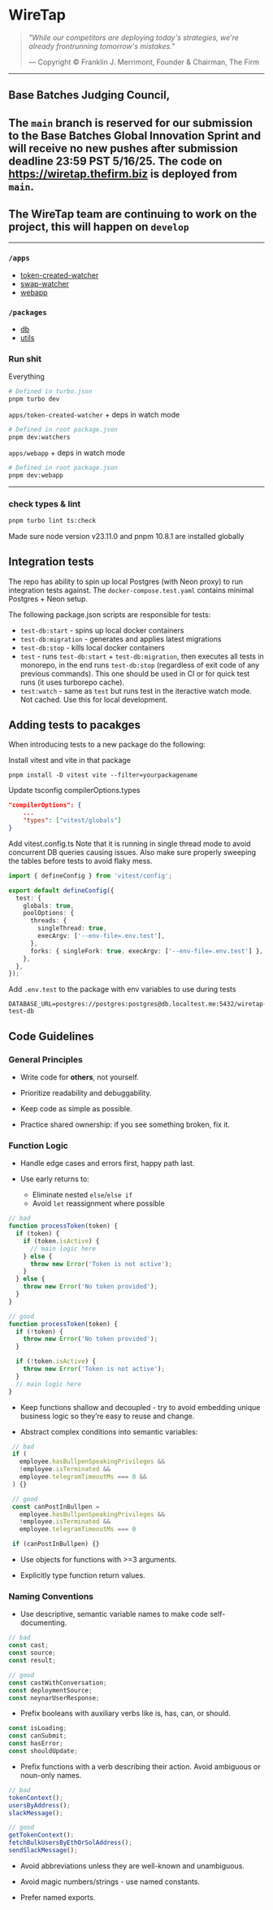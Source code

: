 # WireTap

> _"While our competitors are deploying today's strategies, we're already
> frontrunning tomorrow's mistakes."_
>
> — Copyright © Franklin J. Merrimont, Founder & Chairman, The Firm

---

## Base Batches Judging Council,

## The `main` branch is reserved for our submission to the Base Batches Global Innovation Sprint and will receive no new pushes after submission deadline 23:59 PST 5/16/25. The code on https://wiretap.thefirm.biz is deployed from `main`.

## The WireTap team are continuing to work on the project, this will happen on `develop`

---

### `/apps`

- [token-created-watcher](apps/token-created-watcher/README.md)
- [swap-watcher](apps/swap-watcher/README.md)
- [webapp](apps/webapp/README.md)

### `/packages`

- [db](packages/db/README.md)
- [utils](packages/utils/README.md)

### Run shit

Everything

```bash
# Defined in turbo.json
pnpm turbo dev
```

`apps/token-created-watcher` + deps in watch mode

```bash
# Defined in root package.json
pnpm dev:watchers
```

`apps/webapp` + deps in watch mode

```bash
# Defined in root package.json
pnpm dev:webapp
```

---

### check types & lint

```bash
pnpm turbo lint ts:check
```

Made sure node version v23.11.0 and pnpm 10.8.1 are installed globally

## Integration tests

The repo has ability to spin up local Postgres (with Neon proxy) to run integration tests against.
The `docker-compose.test.yaml` contains minimal Postgres + Neon setup.

The following package.json scripts are responsible for tests:

- `test-db:start` - spins up local docker containers
- `test-db:migration` - generates and applies latest migrations
- `test-db:stop` - kills local docker containers
- `test` - runs `test-db:start` + `test-db:migration`, then executes all tests in monorepo, in the end runs `test-db:stop` (regardless of exit code of any previous commands). This one should be used in CI or for quick test runs (it uses turborepo cache).
- `test:watch` - same as `test` but runs test in the iteractive watch mode. Not cached. Use this for local development.

## Adding tests to pacakges

When introducing tests to a new package do the following:

Install vitest and vite in that package

```
pnpm install -D vitest vite --filter=yourpackagename
```

Update tsconfig compilerOptions.types

```json
"compilerOptions": {
    ...
    "types": ["vitest/globals"]
}
```

Add vitest.config.ts
Note that it is running in single thread mode to avoid concurrent DB queries causing issues.
Also make sure properly sweeping the tables before tests to avoid flaky mess.

```typescript
import { defineConfig } from 'vitest/config';

export default defineConfig({
  test: {
    globals: true,
    poolOptions: {
      threads: {
        singleThread: true,
        execArgv: ['--env-file=.env.test'],
      },
      forks: { singleFork: true, execArgv: ['--env-file=.env.test'] },
    },
  },
});
```

Add `.env.test` to the package with env variables to use during tests

```
DATABASE_URL=postgres://postgres:postgres@db.localtest.me:5432/wiretap-test-db
```

## Code Guidelines

### General Principles

- Write code for <b>others</b>, not yourself.

- Prioritize readability and debuggability.

- Keep code as simple as possible.

- Practice shared ownership: if you see something broken, fix it.

### Function Logic

- Handle edge cases and errors first, happy path last.

- Use early returns to:
  - Eliminate nested `else`/`else if`
  - Avoid `let` reassignment where possible

```typescript
// bad
function processToken(token) {
  if (token) {
    if (token.isActive) {
      // main logic here
    } else {
      throw new Error('Token is not active');
    }
  } else {
    throw new Error('No token provided');
  }
}

// good
function processToken(token) {
  if (!token) {
    throw new Error('No token provided');
  }

  if (!token.isActive) {
    throw new Error('Token is not active');
  }
  // main logic here
}
```

- Keep functions shallow and decoupled - try to avoid embedding unique business logic so they’re easy to reuse and change.

- Abstract complex conditions into semantic variables:

```typescript
 // bad
 if (
   employee.hasBullpenSpeakingPrivileges &&
   !employee.isTerminated &&
   employee.telegramTimeoutMs === 0 &&
 ) {}

 // good
 const canPostInBullpen =
   employee.hasBullpenSpeakingPrivileges &&
   !employee.isTerminated &&
   employee.telegramTimeoutMs === 0

 if (canPostInBullpen) {}
```

- Use objects for functions with >=3 arguments.

- Explicitly type function return values.

### Naming Conventions

- Use descriptive, semantic variable names to make code self-documenting.

```ts
// bad
const cast;
const source;
const result;

// good
const castWithConversation;
const deploymentSource;
const neynarUserResponse;
```

- Prefix booleans with auxiliary verbs like is, has, can, or should.

```typescript
const isLoading;
const canSubmit;
const hasError;
const shouldUpdate;
```

- Prefix functions with a verb describing their action. Avoid ambiguous or noun-only names.

```typescript
// bad
tokenContext();
usersByAddress();
slackMessage();

// good
getTokenContext();
fetchBulkUsersByEthOrSolAddress();
sendSlackMessage();
```

- Avoid abbreviations unless they are well-known and unambiguous.

- Avoid magic numbers/strings - use named constants.

- Prefer named exports.
